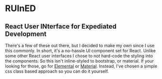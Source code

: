 # RUInED
## **R**eact **U**ser **IN**terface for **E**xpediated **D**evelopment
There's a few of these out there, but I decided to make my own since I use this commonly. In short, it's a no-hassle UI component set for React. Unlike some other React user interfaces I chose to not hard-code the styling into the components.
So this isn't inline-styled to bootstrap, or material. If your looking for those, go for [Elemental](https://github.com/elementalui/elemental) or [Material](https://github.com/callemall/material-ui).
Instead, I've chosen a simple css class based approach so you can do it yourself.
